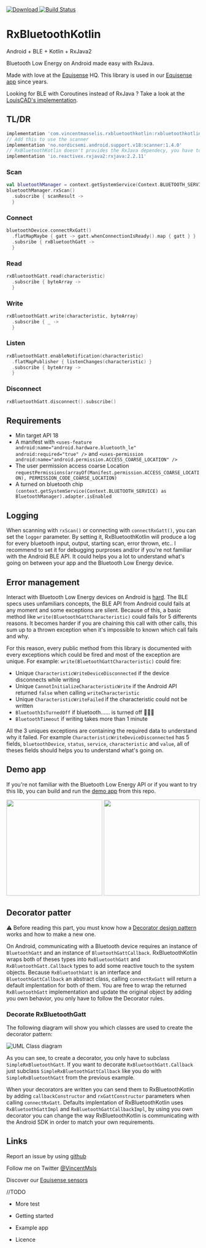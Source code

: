 [ ![Download](https://api.bintray.com/packages/vincentmasselis/maven/rx-bluetooth-kotlin/images/download.svg) ](https://bintray.com/vincentmasselis/maven/rx-bluetooth-kotlin/_latestVersion)
[![Build Status](https://app.bitrise.io/app/94c2826fa7361333/status.svg?token=dAysx6Rt7j8iL29CFZlzGQ&branch=master)](https://app.bitrise.io/app/94c2826fa7361333)

# RxBluetoothKotlin
Android + BLE + Kotlin + RxJava2

Bluetooth Low Energy on Android made easy with RxJava.

Made with love at the [Equisense](http://equisense.com) HQ. This library is used in our [Equisense app](https://play.google.com/store/apps/details?id=com.equisense.motions) since years.

Looking for BLE with Coroutines instead of RxJava ? Take a look at the [LouisCAD's implementation](https://github.com/Beepiz/BleGattCoroutines).

## TL/DR

```groovy
implementation 'com.vincentmasselis.rxbluetoothkotlin:rxbluetoothkotlin-core:1.2.1'
// Add this to use the scanner
implementation 'no.nordicsemi.android.support.v18:scanner:1.4.0'
// RxBluetoothKotlin doesn't provides the RxJava dependecy, you have to add it yourself:
implementation 'io.reactivex.rxjava2:rxjava:2.2.11'
```

### Scan
```kotlin
val bluetoothManager = context.getSystemService(Context.BLUETOOTH_SERVICE) as BluetoothManager
bluetoothManager.rxScan()
  .subscribe { scanResult ->
  }
```
### Connect
```kotlin
bluetoothDevice.connectRxGatt()
  .flatMapMaybe { gatt -> gatt.whenConnectionIsReady().map { gatt } }
  .subsribe { rxBluetoothGatt ->
  }
```
### Read
```kotlin
rxBluetoothGatt.read(characteristic)
  .subscribe { byteArray ->
  }
```
### Write
```kotlin
rxBluetoothGatt.write(characteristic, byteArray)
  .subscribe { _ ->
  }
```
### Listen
```kotlin
rxBluetoothGatt.enableNotification(characteristic)
  .flatMapPublisher { listenChanges(characteristic) }
  .subscribe { byteArray ->
  }
```
### Disconnect
```kotlin
rxBluetoothGatt.disconnect().subscribe()
```

## Requirements
* Min target API 18
* A manifest with `<uses-feature android:name="android.hardware.bluetooth_le" android:required="true" />` and `<uses-permission android:name="android.permission.ACCESS_COARSE_LOCATION" />`
* The user permission access coarse Location `requestPermissions(arrayOf(Manifest.permission.ACCESS_COARSE_LOCATION), PERMISSION_CODE_COARSE_LOCATION)`
* A turned on bluetooth chip `(context.getSystemService(Context.BLUETOOTH_SERVICE) as BluetoothManager).adapter.isEnabled`

## Logging
When scanning with `rxScan()` or connecting with `connectRxGatt()`, you can set the `logger` parameter. By setting it, RxBluetoothKotlin will produce a log for every bluetooth input, output, starting scan, error thrown, etc.. I recommend to set it for debugging purproses and/or if you're not familiar with the Android BLE API. It could helps you a lot to understand what's going on between your app and the Bluetooth Low Energy device.

## Error management
Interact with Bluetooth Low Energy devices on Android is [hard](https://hellsoft.se/bluetooth-low-energy-on-android-part-1-1aa8bf60717d). The BLE specs uses unfamiliars concepts, the BLE API from Android could fails at any moment and some exceptions are silent. Because of this, a basic method like `write(BluetoothGattCharacteristic)` could fails for 5 differents reasons. It becomes harder if you are chaining this call with other calls, this sum up to a thrown exception when it's impossible to known which call fails and why.

For this reason, every public method from this library is documented with every exceptions which could be fired and most of the exception are unique. For example: `write(BluetoothGattCharacteristic)` could fire:
* Unique `CharacteristicWriteDeviceDisconnected` if the device disconnects while writing
* Unique `CannotInitializeCharacteristicWrite` if the Android API returned `false` when calling `writeCharacteristic`
* Unique `CharacteristicWriteFailed` if the characteristic could not be written
* `BluetoothIsTurnedOff` if bluetooth...... is turned off 🤷🏻‍♀️
* `BluetoothTimeout` if writing takes more than 1 minute

All the 3 uniques exceptions are containing the required data to understand why it failed. For example `CharacteristicWriteDeviceDisconnected` has 5 fields, `bluetoothDevice`, `status`, `service`, `characteristic` and `value`, all of theses fields should helps you to understand what's going on.

## Demo app
If you're not familiar with the Bluetooth Low Energy API or if you want to try this lib, you can build and run the [demo app](https://github.com/VincentMasselis/RxBluetoothKotlin/tree/master/dev-app) from this repo.

<img src="https://github.com/VincentMasselis/RxBluetoothKotlin/raw/master/assets/pictures/demo-scan-activity.jpg" width="250"> <img src="https://github.com/VincentMasselis/RxBluetoothKotlin/raw/master/assets/pictures/demo-device-activity.jpg" width="250">

## Decorator patter
⚠ Before reading this part, you must know how a [Decorator design pattern](https://en.wikipedia.org/wiki/Decorator_pattern) works and how to make a new one.

On Android, communicating with a Bluetooth device requires an instance of `BluetoothGatt` and an instance of `BluetoothGattCallback`. RxBluetoothKotlin wraps both of theses types into `RxBluetoothGatt` and `RxBluetoothGatt.Callback` types to add some reactive touch to the system objects. Because `RxBluetoothGatt` is an interface and `BluetoothGattCallback` an abstract class, calling `connectRxGatt` will return a default implentation for both of them. You are free to wrap the returned `RxBluetoothGatt` implementation and update the original object by adding you own behavior, you only have to follow the Decorator rules.

### Decorate RxBluetoothGatt
The following diagram will show you which classes are used to create the decorator pattern:

![UML Class diagram](http://yuml.me/63d484c6.svg)

[comment]: <> (Used syntax 
"""
[BluetoothGatt{bg:cornsilk}]<1-<>[<<RxBluetoothGatt>>{bg:lavender}]
[<<RxBluetoothGatt>>]^-.-[RxBluetoothGattImpl{bg:lavender}]
[<<RxBluetoothGatt>>]^-.-[SimpleRxBluetoothGatt{bg:lavender}]
[<<RxBluetoothGatt>>]<1-<>[SimpleRxBluetoothGatt]
[SimpleRxBluetoothGatt]^-[An other Decorator{bg:lightblue}]
[SimpleRxBluetoothGatt]^-[Your Decorator{bg:lightblue}]lue}]
"""
On this website `https://yuml.me/diagram/scruffy/class/draw`
)

As you can see, to create a decorator, you only have to subclass `SimpleRxBluetoothGatt`. If you want to decorate `RxBluetoothGatt.Callback` just subclass `SimpleRxBluetoothGattCallback` like you do with `SimpleRxBluetoothGatt` from the previous example.

When your decorators are written you can send them to RxBluetoothKotlin by adding `callbackConstructor` and `rxGattConstructor` parameters when calling `connectRxGatt`. Defaults implentation of RxBluetoothKotlin uses `RxBluetoothGattImpl` and `RxBluetoothGattCallbackImpl`, by using you own decorator you can change the way RxBluetoothKotlin is communicating with the Android SDK in order to match your own requirements.

## Links
Report an issue by using [github](https://github.com/VincentMasselis/RxBluetoothKotlin/issues)

Follow me on Twitter [@VincentMsls](https://twitter.com/VincentMsls)

Discover our [Equisense sensors](https://equisense.com)

//TODO 

- More test

- Getting started

- Example app

- Licence
